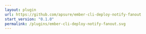 ```yaml
---
layout: plugin
url: https://github.com/apsure/ember-cli-deploy-notify-fanout
start_version: "0.1.0"
permalink: /plugins/ember-cli-deploy-notify-fanout.svg
---
```

